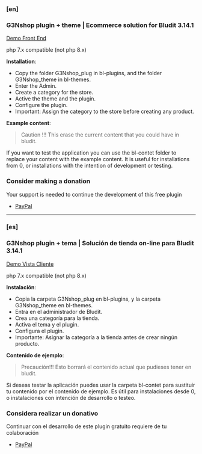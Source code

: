 ### [en]
### G3Nshop plugin + theme | Ecommerce solution for Bludit 3.14.1
[Demo Front End](https://css-proyectos.x10.bz/)

php 7.x compatible (not php 8.x)

**Installation**:

- Copy the folder G3Nshop_plug in bl-plugins, and the folder G3Nshop_theme in bl-themes.
- Enter the Admin.
- Create a category for the store.
- Active the theme and the plugin.
- Configure the plugin.
- Important: Assign the category to the store before creating any product.

**Example content**:

> Caution !!!
> This erase the current content that you could have in bludit.

If you want to test the application you can use the bl-contet folder to replace your content with the example content.
It is useful for installations from 0, or installations with the intention of development or testing.

### Consider making a donation
Your support is needed to continue the development of this free plugin

- [PayPal](https://www.paypal.me/g3nWebAPPs/)

---

### [es]
### G3Nshop plugin + tema | Solución de tienda on-line para Bludit 3.14.1
[Demo Vista Cliente](https://css-proyectos.x10.bz/)

php 7.x compatible (not php 8.x)

**Instalación**:

- Copia la carpeta G3Nshop_plug en bl-plugins, y la carpeta G3Nshop_theme en bl-themes.
- Entra en el administrador de Bludit.
- Crea una categoría para la tienda.
- Activa el tema y el plugin.
- Configura el plugin.
- Importante: Asignar la categoría a la tienda antes de crear ningún producto.

**Contenido de ejemplo**:

> Precaución!!!
> Esto borrará el contenido actual que pudieses tener en bludit.

Si deseas testar la aplicación puedes usar la carpeta bl-contet para sustituir tu contenido por el contenido de ejemplo.
Es útil para instalaciones desde 0, o instalaciones con intención de desarrollo o testeo.

### Considera realizar un donativo
Continuar con el desarrollo de este plugin gratuito requiere de tu colaboración

- [PayPal](https://www.paypal.me/g3nWebAPPs/)
